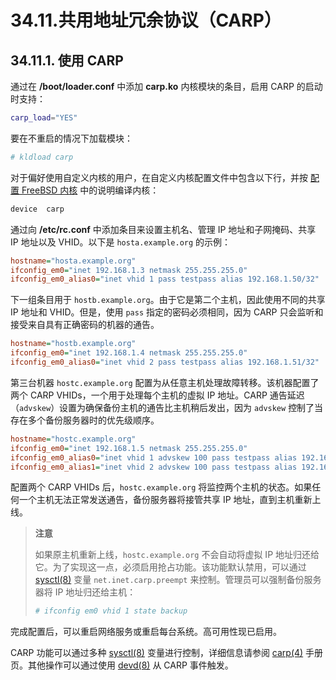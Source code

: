 # 34.11.共用地址冗余协议（CARP）

## 34.11.1. 使用 CARP

通过在 **/boot/loader.conf** 中添加 **carp.ko** 内核模块的条目，启用 CARP 的启动时支持：

```sh
carp_load="YES"
```

要在不重启的情况下加载模块：

```sh
# kldload carp
```

对于偏好使用自定义内核的用户，在自定义内核配置文件中包含以下行，并按 [配置 FreeBSD 内核](https://docs.freebsd.org/en/books/handbook/kernelconfig/#kernelconfig) 中的说明编译内核：

```sh
device	carp
```

通过向 **/etc/rc.conf** 中添加条目来设置主机名、管理 IP 地址和子网掩码、共享 IP 地址以及 VHID。以下是 `hosta.example.org` 的示例：

```ini
hostname="hosta.example.org"
ifconfig_em0="inet 192.168.1.3 netmask 255.255.255.0"
ifconfig_em0_alias0="inet vhid 1 pass testpass alias 192.168.1.50/32"
```

下一组条目用于 `hostb.example.org`。由于它是第二个主机，因此使用不同的共享 IP 地址和 VHID。但是，使用 `pass` 指定的密码必须相同，因为 CARP 只会监听和接受来自具有正确密码的机器的通告。

```ini
hostname="hostb.example.org"
ifconfig_em0="inet 192.168.1.4 netmask 255.255.255.0"
ifconfig_em0_alias0="inet vhid 2 pass testpass alias 192.168.1.51/32"
```

第三台机器 `hostc.example.org` 配置为从任意主机处理故障转移。该机器配置了两个 CARP VHIDs，一个用于处理每个主机的虚拟 IP 地址。CARP 通告延迟（`advskew`）设置为确保备份主机的通告比主机稍后发出，因为 `advskew` 控制了当存在多个备份服务器时的优先级顺序。

```ini
hostname="hostc.example.org"
ifconfig_em0="inet 192.168.1.5 netmask 255.255.255.0"
ifconfig_em0_alias0="inet vhid 1 advskew 100 pass testpass alias 192.168.1.50/32"
ifconfig_em0_alias1="inet vhid 2 advskew 100 pass testpass alias 192.168.1.51/32"
```

配置两个 CARP VHIDs 后，`hostc.example.org` 将监控两个主机的状态。如果任何一个主机无法正常发送通告，备份服务器将接管共享 IP 地址，直到主机重新上线。

>**注意**
>
>如果原主机重新上线，`hostc.example.org` 不会自动将虚拟 IP 地址归还给它。为了实现这一点，必须启用抢占功能。该功能默认禁用，可以通过 [sysctl(8)](https://man.freebsd.org/cgi/man.cgi?query=sysctl&sektion=8&format=html) 变量 `net.inet.carp.preempt` 来控制。管理员可以强制备份服务器将 IP 地址归还给主机：
>
>```sh
># ifconfig em0 vhid 1 state backup
>```

完成配置后，可以重启网络服务或重启每台系统。高可用性现已启用。

CARP 功能可以通过多种 [sysctl(8)](https://man.freebsd.org/cgi/man.cgi?query=sysctl&sektion=8&format=html) 变量进行控制，详细信息请参阅 [carp(4)](https://man.freebsd.org/cgi/man.cgi?query=carp&sektion=4&format=html) 手册页。其他操作可以通过使用 [devd(8)](https://man.freebsd.org/cgi/man.cgi?query=devd&sektion=8&format=html) 从 CARP 事件触发。
